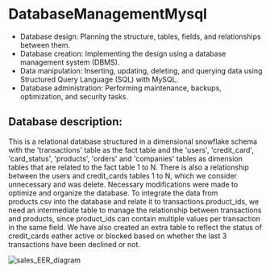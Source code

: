 # DatabaseManagementMysql

- Database design: Planning the structure, tables, fields, and relationships between them.
- Database creation: Implementing the design using a database management system (DBMS).
- Data manipulation: Inserting, updating, deleting, and querying data using Structured Query Language (SQL) with MySQL.
- Database administration: Performing maintenance, backups, optimization, and security tasks.

## Database description:
This is a relational database structured in a dimensional snowflake schema with the 'transactions' table as the fact table and the 'users', 'credit_card', 'card_status', 'products', 'orders' and 'companies' tables as dimension tables that are related to the fact table 1 to N. There is also a relationship between the users and credit_cards tables 1 to N, which we consider unnecessary and was delete. Necessary modifications were made to optimize and organize the database.
To integrate the data from products.csv into the database and relate it to transactions.product_ids, we need an intermediate table to manage the relationship between transactions and products, since product_ids can contain multiple values ​​per transaction in the same field.
We have also created an extra table to reflect the status of credit_cards eather active or blocked based on whether the last 3 transactions have been declined or not.

![sales_EER_diagram](https://github.com/user-attachments/assets/bb2adef5-4422-44fd-9ff4-dacc6a28abf5)
